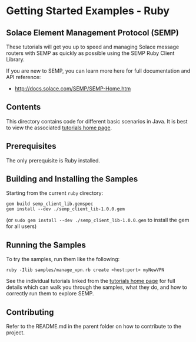# Getting Started Examples - Ruby

## Solace Element Management Protocol (SEMP)

These tutorials will get you up to speed and managing Solace message routers with SEMP as quickly as possible using the SEMP Ruby Client Library. 

If you are new to SEMP, you can learn more here for full documentation and API reference:

* http://docs.solace.com/SEMP/SEMP-Home.htm

## Contents

This directory contains code for different basic scenarios in Java. It is best to view the associated [tutorials home page](http://dev.solace.com/get-started/semp-tutorials/).

## Prerequisites

The only prerequisite is Ruby installed.

## Building and Installing the Samples

Starting from the current `ruby` directory:    

```
gem build semp_client_lib.gemspec
gem install --dev ./semp_client_lib-1.0.0.gem
```
(or `sudo gem install --dev ./semp_client_lib-1.0.0.gem` to install the gem for all users)

## Running the Samples

To try the samples, run them like the following:

```
ruby -Ilib samples/manage_vpn.rb create <host:port> myNewVPN
```

See the individual tutorials linked from the [tutorials home page](http://dev.solace.com/get-started/semp-tutorials/) for full details which can walk you through the samples, what they do, and how to correctly run them to explore SEMP.

## Contributing

Refer to the README.md in the parent folder on how to contribute to the project.
